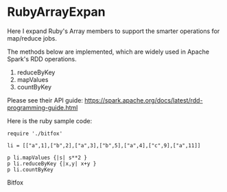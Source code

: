 # RubyArrayExpan

Here I expand Ruby's Array members to support the smarter operations for map/reduce jobs.

The methods below are implemented, which are widely used in Apache Spark's RDD operations.

1. reduceByKey
2. mapValues
3. countByKey

Please see their API guide: 
https://spark.apache.org/docs/latest/rdd-programming-guide.html

Here is the ruby sample code:

    require './bitfox'

    li = [["a",1],["b",2],["a",3],["b",5],["a",4],["c",9],["a",11]]

    p li.mapValues {|s| s**2 }
    p li.reduceByKey {|x,y| x+y }
    p li.countByKey

Bitfox

